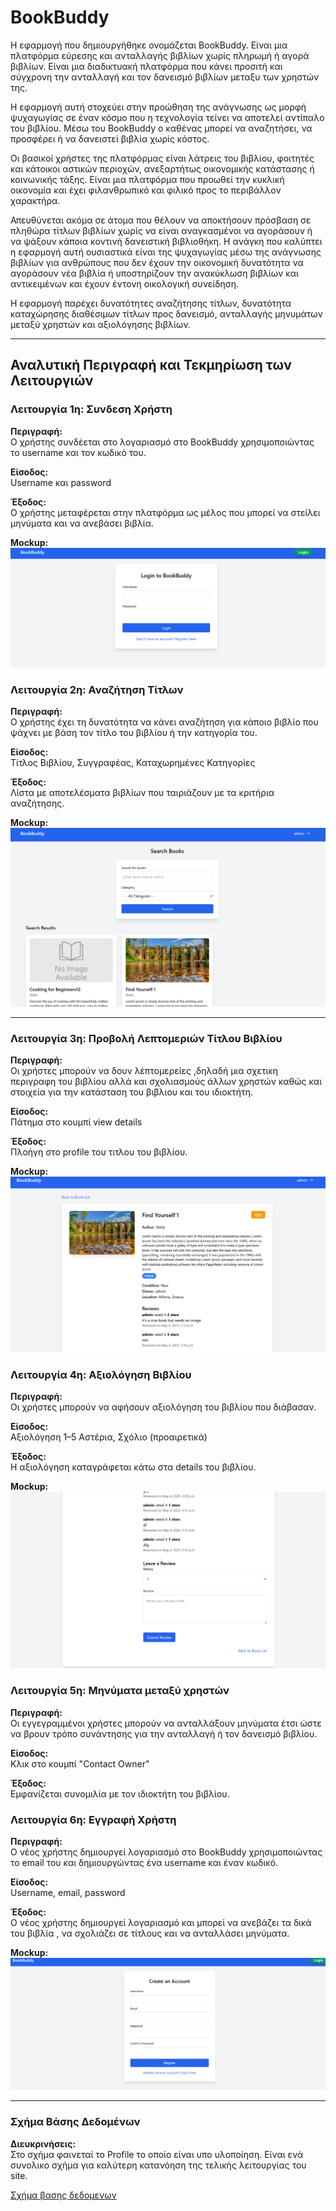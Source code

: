 # BookBuddy

Η εφαρμογή που δημιουργήθηκε ονομάζεται BookBuddy. Είναι μια πλατφόρμα εύρεσης και ανταλλαγής βιβλίων χωρίς πληρωμή ή αγορά βιβλίων. Είναι μια διαδικτυακή πλατφόρμα που κάνει προσιτή και σύγχρονη την ανταλλαγή και τον δανεισμό βιβλίων μεταξυ των χρηστών της. 

Η εφαρμογή αυτή στοχεύει στην προώθηση της ανάγνωσης ως μορφή ψυχαγωγίας σε έναν κόσμο που η τεχνολογία τείνει να αποτελεί αντίπαλο του βιβλίου. Μέσω του BookBuddy o καθένας μπορεί να αναζητήσει, να προσφέρει ή να δανειστεί βιβλία χωρίς κόστος. 

Οι βασικοί χρήστες της πλατφόρμας είναι λάτρεις του βιβλίου, φοιτητές και κάτοικοι αστικών περιοχών, ανεξαρτήτως οικονομικής κατάστασης ή κοινωνικής τάξης. Είναι μια πλατφόρμα που προωθεί την κυκλική οικονομία και έχει φιλανθρωπικό και φιλικό προς το περιβάλλον χαρακτήρα. 

Απευθύνεται ακόμα σε άτομα που θέλουν να αποκτήσουν πρόσβαση σε πληθώρα τίτλων βιβλίων χωρίς να είναι αναγκασμένοι να αγοράσουν ή να ψάξουν κάποια κοντινή δανειστική βιβλιοθήκη. Η ανάγκη που καλύπτει η εφαρμογή αυτή ουσιαστικά είναι της ψυχαγωγίας μέσω της ανάγνωσης βιβλίων για ανθρώπους που δεν έχουν την οικονομική δυνατότητα να αγοράσουν νέα βιβλία ή υποστηρίζουν την ανακύκλωση βιβλίων και αντικειμένων και έχουν έντονη οικολογική συνείδηση. 

Η εφαρμογή παρέχει δυνατότητες αναζήτησης τίτλων, δυνατότητα καταχώρησης διαθέσιμων τίτλων προς δανεισμό, ανταλλαγής μηνυμάτων μεταξύ χρηστών και αξιολόγησης βιβλίων.

---

## Αναλυτική Περιγραφή και Τεκμηρίωση των Λειτουργιών

### Λειτουργία 1η: Συνδεση Χρήστη 

**Περιγραφή:**  
Ο  χρήστης συνδέεται στο λογαριασμό στο BookBuddy χρησιμοποιώντας το username και τον κωδικό του.

**Είσοδος:**  
Username και  password

**Έξοδος:**  
Ο χρήστης μεταφέρεται στην πλατφόρμα ως μέλος που μπορεί να στείλει μηνύματα και να ανεβάσει βιβλία.

**Mockup:**
![My example image](./mockups/login.png)

### Λειτουργία 2η: Αναζήτηση Τίτλων

**Περιγραφή:**  
Ο χρήστης έχει τη δυνατότητα να κάνει αναζήτηση για κάποιο βιβλίο που ψάχνει με βάση τον τίτλο του βιβλίου ή την κατηγορία του.

**Είσοδος:**  
Τίτλος Βιβλίου, Συγγραφέας, Καταχωρημένες Κατηγορίες

**Έξοδος:**  
Λίστα με αποτελέσματα βιβλίων που ταιριάζουν με τα κριτήρια αναζήτησης.

**Mockup:**
![My example image](./mockups/search_books.png)

---

### Λειτουργία 3η: Προβολή Λεπτομεριών Τίτλου Βιβλίου

**Περιγραφή:**  
Οι χρήστες μπορούν να δουν λέπτομερείες ,δηλαδή μια σχετικη περιγραφη του βιβλίου αλλά και σχολιασμούς άλλων χρηστών καθώς και στοιχεία για την κατάσταση του βιβλιου και του ιδιοκτήτη.

**Είσοδος:**  
Πάτημα στο κουμπί view details 

**Έξοδος:**  
Πλοήγη στο profile του τιτλου του βιβλίου.

**Mockup:**
![My example image](./mockups/book_details.png)

### Λειτουργία 4η: Αξιολόγηση Βιβλίου

**Περιγραφή:**  
Οι χρήστες μπορούν να αφήσουν αξιολόγηση του βιβλίου που διάβασαν.

**Είσοδος:**  
Αξιολόγηση 1–5 Αστέρια, Σχόλιο (προαιρετικά)

**Έξοδος:**  
Η αξιολόγηση καταγράφεται κάτω στα details του βιβλίου.

**Mockup:**
![My example image](./mockups/review.png)


### Λειτουργία 5η: Μηνύματα μεταξύ χρηστών

**Περιγραφή:**  
Οι εγγεγραμμένοι χρήστες μπορούν να ανταλλάξουν μηνύματα έτσι ώστε να βρουν τρόπο συνάντησης για την ανταλλαγή ή τον δανεισμό βιβλίου.

**Είσοδος:**  
Κλικ στο κουμπί "Contact Owner"

**Έξοδος:**  
Εμφανίζεται συνομιλία με τον ιδιοκτήτη του βιβλίου.


### Λειτουργία 6η: Εγγραφή Χρήστη 

**Περιγραφή:**  
Ο νέος χρήστης δημιουργεί λογαριασμό στο BookBuddy χρησιμοποιώντας το email του και δημιουργώντας ένα username και έναν κωδικό.

**Είσοδος:**  
Username, email, password

**Έξοδος:**  
Ο νέος χρήστης δημιουργεί λογαριασμό και μπορεί να ανεβάζει τα δικά του βιβλία , να σχολιάζει σε τίτλους και να ανταλλάσει μηνύματα.

**Mockup:**
![My example image](./mockups/register.png)

 
---



### Σχήμα Βάσης Δεδομένων
**Διευκρινήσεις:**  
Στο σχήμα φαινεταί το Profile το οποίο είναι υπο υλοποίηση. Είναι ενά συνολικο σχήμα για καλύτερη κατανόηση της τελικής λειτουργίας του site.

[Σχήμα βασης δεδομενων ](https://www.canva.com/design/DAGmfqO_faw/M2dPL7utAl4b7H8vTi8tNg/view?utm_content=DAGmfqO_faw&utm_campaign=designshare&utm_medium=link2&utm_source=uniquelinks&utlId=h5446adf6aa)
